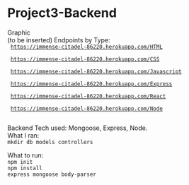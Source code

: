 # Project3-Backend
Graphic <br />
(to be inserted)
Endpoints by Type:<br />
<code>
https://immense-citadel-86220.herokuapp.com/HTML<br />
</code>
<code>
https://immense-citadel-86220.herokuapp.com/CSS<br />
</code>
<code>
https://immense-citadel-86220.herokuapp.com/Javascript<br />
</code>
<code>
https://immense-citadel-86220.herokuapp.com/Express<br />
</code>
<code>
https://immense-citadel-86220.herokuapp.com/React<br />
</code>
<code>
https://immense-citadel-86220.herokuapp.com/Node<br />
</code>

Backend Tech used: Mongoose, Express, Node.  <br />
What I ran:<br />
<code>mkdir db models controllers</code><br />

What to run:<br />
<code>npm init</code><br />
<code>npm install express mongoose body-parser</code><br />

